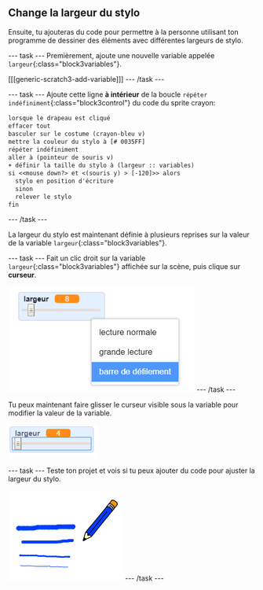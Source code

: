 ## Change la largeur du stylo

Ensuite, tu ajouteras du code pour permettre à la personne utilisant ton programme de dessiner des éléments avec différentes largeurs de stylo.

--- task --- Premièrement, ajoute une nouvelle variable appelée `largeur`{:class="block3variables"}.

[[[generic-scratch3-add-variable]]] --- /task ---

--- task --- Ajoute cette ligne **à intérieur** de la boucle `répéter indéfiniment`{:class="block3control"} du code du sprite crayon:

```blocks3
lorsque le drapeau est cliqué 
effacer tout
basculer sur le costume (crayon-bleu v)
mettre la couleur du stylo à [# 0035FF]
répéter indéfiniment
aller à (pointeur de souris v)
+ définir la taille du stylo à (largeur :: variables)
si <<mouse down?> et <(souris y) > [-120]>> alors 
  stylo en position d'écriture
  sinon
  relever le stylo
fin
```

--- /task ---

La largeur du stylo est maintenant définie à plusieurs reprises sur la valeur de la variable `largeur`{:class="block3variables"}.

--- task --- Fait un clic droit sur la variable `largeur`{:class="block3variables"} affichée sur la scène, puis clique sur **curseur**.

![capture d'écran](images/paint-slider.png) --- /task ---

Tu peux maintenant faire glisser le curseur visible sous la variable pour modifier la valeur de la variable.

![capture d'écran](images/paint-slider-change.png)

--- task --- Teste ton projet et vois si tu peux ajouter du code pour ajuster la largeur du stylo.

![capture d'écran](images/paint-width-test.png) --- /task ---